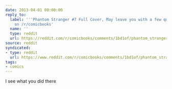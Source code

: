 ```yaml
---
date: 2013-04-01 00:00:00
reply_to:
  label: '''Phantom Stranger #7 Full Cover, May leave you with a few questions ;)''
    on /r/comicbooks'
  name: ''
  type: reddit
  url: https://reddit.com/r/comicbooks/comments/1bd1of/phantom_stranger_7_full_cover_may_leave_you_with/
source: reddit
syndicated:
- type: reddit
  url: https://www.reddit.com/r/comicbooks/comments/1bd1of/phantom_stranger_7_full_cover_may_leave_you_with/c9690m1/
tags:
- comics
---
```


I see what you did there